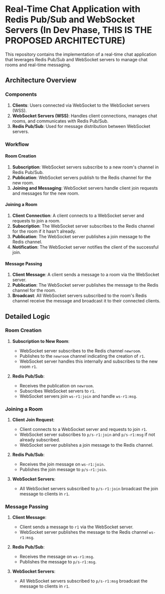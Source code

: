 # Real-Time Chat Application with Redis Pub/Sub and WebSocket Servers (In Dev Phase, THIS IS THE PROPOSED ARCHITECTURE)

This repository contains the implementation of a real-time chat application that leverages Redis Pub/Sub and WebSocket servers to manage chat rooms and real-time messaging.

## Architecture Overview

### Components
1. **Clients**: Users connected via WebSocket to the WebSocket servers (WSS).
2. **WebSocket Servers (WSS)**: Handles client connections, manages chat rooms, and communicates with Redis Pub/Sub.
3. **Redis Pub/Sub**: Used for message distribution between WebSocket servers.

### Workflow

#### Room Creation
1. **Subscription**: WebSocket servers subscribe to a new room's channel in Redis Pub/Sub.
2. **Publication**: WebSocket servers publish to the Redis channel for the new room.
3. **Joining and Messaging**: WebSocket servers handle client join requests and messages for the new room.

#### Joining a Room
1. **Client Connection**: A client connects to a WebSocket server and requests to join a room.
2. **Subscription**: The WebSocket server subscribes to the Redis channel for the room if it hasn't already.
3. **Publication**: The WebSocket server publishes a join message to the Redis channel.
4. **Notification**: The WebSocket server notifies the client of the successful join.

#### Message Passing
1. **Client Message**: A client sends a message to a room via the WebSocket server.
2. **Publication**: The WebSocket server publishes the message to the Redis channel for the room.
3. **Broadcast**: All WebSocket servers subscribed to the room's Redis channel receive the message and broadcast it to their connected clients.

## Detailed Logic

### Room Creation

1. **Subscription to New Room**:
   - WebSocket server subscribes to the Redis channel `newroom`.
   - Publishes to the `newroom` channel indicating the creation of `r1`.
   - WebSocket server handles this internally and subscribes to the new room `r1`.

2. **Redis Pub/Sub**:
   - Receives the publication on `newroom`.
   - Subscribes WebSocket servers to `r1`.
   - WebSocket servers join `ws-r1:join` and handle `ws-r1:msg`.

### Joining a Room

1. **Client Join Request**:
   - Client connects to a WebSocket server and requests to join `r1`.
   - WebSocket server subscribes to `p/s-r1:join` and `p/s-r1:msg` if not already subscribed.
   - WebSocket server publishes a join message to the Redis channel.

2. **Redis Pub/Sub**:
   - Receives the join message on `ws-r1:join`.
   - Publishes the join message to `p/s-r1:join`.

3. **WebSocket Servers**:
   - All WebSocket servers subscribed to `p/s-r1:join` broadcast the join message to clients in `r1`.

### Message Passing

1. **Client Message**:
   - Client sends a message to `r1` via the WebSocket server.
   - WebSocket server publishes the message to the Redis channel `ws-r1:msg`.

2. **Redis Pub/Sub**:
   - Receives the message on `ws-r1:msg`.
   - Publishes the message to `p/s-r1:msg`.

3. **WebSocket Servers**:
   - All WebSocket servers subscribed to `p/s-r1:msg` broadcast the message to clients in `r1`.

